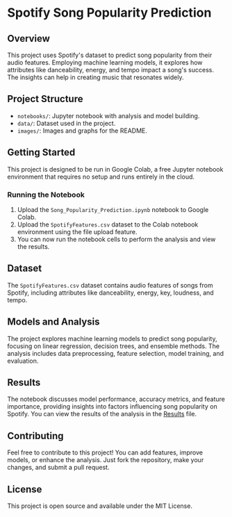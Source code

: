 # Spotify Song Popularity Prediction

## Overview

This project uses Spotify's dataset to predict song popularity from their audio features. Employing machine learning models, it explores how attributes like danceability, energy, and tempo impact a song's success. The insights can help in creating music that resonates widely.

## Project Structure

- `notebooks/`: Jupyter notebook with analysis and model building.
- `data/`: Dataset used in the project.
- `images/`: Images and graphs for the README.

## Getting Started

This project is designed to be run in Google Colab, a free Jupyter notebook environment that requires no setup and runs entirely in the cloud.

### Running the Notebook

1. Upload the `Song_Popularity_Prediction.ipynb` notebook to Google Colab.
2. Upload the `SpotifyFeatures.csv` dataset to the Colab notebook environment using the file upload feature.
3. You can now run the notebook cells to perform the analysis and view the results.

## Dataset

The `SpotifyFeatures.csv` dataset contains audio features of songs from Spotify, including attributes like danceability, energy, key, loudness, and tempo.

## Models and Analysis

The project explores machine learning models to predict song popularity, focusing on linear regression, decision trees, and ensemble methods. The analysis includes data preprocessing, feature selection, model training, and evaluation.

## Results

The notebook discusses model performance, accuracy metrics, and feature importance, providing insights into factors influencing song popularity on Spotify. You can view the results of the analysis in the [Results](Song_Popularity_Prediction_Results.md) file.

## Contributing

Feel free to contribute to this project! You can add features, improve models, or enhance the analysis. Just fork the repository, make your changes, and submit a pull request.

## License

This project is open source and available under the MIT License.
